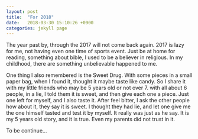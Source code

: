 ```yaml
---
layout: post
title:  "For 2018"
date:   2018-03-30 15:10:26 +0900
categories: jekyll page
---
```

The year past by, through the 2017 will not come back again. 2017 is lazy for me, not having even one time of sports event. Just be at home for reading, something about bible, I used to be a believer in religious. In my childhood, there are something unbelievable happened to me.

One thing I also remembered is the Sweet Drug. With some pieces in a small paper bag, when I found it, thought it maybe taste like candy. So I share it with my little friends who may be 5 years old or not over 7. with all about 6 people, in a lie, I told them it is sweet, and then give each one a piece. Just one left for myself, and I also taste it. After feel bitter, I ask the other people how about it, they say it is sweet. I thought they had lie, and let one give me the one himself tasted and test it by myself. It really was just as he say. It is my 5 years old story, and it is true. Even my parents did not trust in it.

To be continue...
